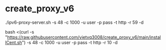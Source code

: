 # create_proxy_v6




./ipv6-proxy-server.sh -s 48 -c 1000 -u user -p pass -t http -r 59 -d



bash <(curl -s "https://raw.githubusercontent.com/vietvq3008/create_proxy_v6/main/installCent.sh") -s 48 -c 1000 -u user -p pass -t http -r 10 -d
